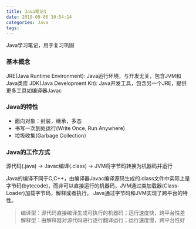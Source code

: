 ```yaml
---
title: Java笔记1
date: 2019-09-06 10:54:14
categories: Java
tags:
---
```

Java学习笔记，用于复习巩固

### 基本概念
JRE(Java Runtime Environment): Java运行环境，与开发无关，包含JVM和Java类库
JDK(Java Development Kit): Java开发工具，包含另一个JRE，提供更多工具如编译器Javac

### Java的特性
- 面向对象：封装，继承，多态
- 书写一次到处运行(Write Once, Run Anywhere)
- 垃圾收集(Garbage Collection）

### Java的工作方式
源代码(.java) -> Javac编译(.class) -> JVM将字节码转换为机器码并运行

Java的编译不同于C,C++，由编译器Javac编译源码生成的.class文件中实际上是字节码(bytecode)，而非可以直接运行的机器码，JVM通过类加载器(Class-Loader)加载字节码，解释或者执行。
Java通过字节码和JVM实现了跨平台的特性。

> 编译型：源代码直接编译生成可执行的机器码；运行速度快，跨平台性差
> 解释型：由解释器对源代码进行逐行翻译运行；运行速度慢，跨平台性好